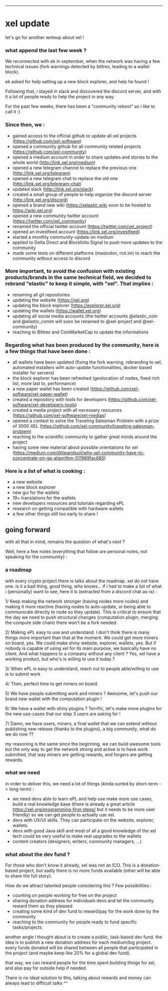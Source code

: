 ---

# xel update
let's go for another writeup about xel !

### what append the last few week ?
We reconnected with ek in september, when the network was having a few technical issues (fork warnings detected by bittrex, leading to a wallet block).

ek asked for help setting up a new block explorer, and help he found !

Following that, i stayed in slack and discovered the discord server, and with it a lot of people ready to help the project in any way.

For the past few weeks, there has been a "community reboot" as i like to call it :)

### Since then, we :

- gained access to the official github to update all xel projects (https://github.com/xel-software)
- opened a community github for all community related projects (https://github.com/xel-community)
- opened a medium account in order to share updates and stories to the whole world (http://link.xel.org/medium)
- opened a new telegram channel to replace the previous one (http://link.xel.org/telegram)
- opened a new telegram chat to replace the old one (http://link.xel.org/telegram-chat)
- updated slack (http://link.xel.org/slack)
- created a small group of people to help organize the discord server (http://link.xel.org/discord)
- opened a brand new wiki (https://xelastic.wiki soon to be hosted to https://wiki.xel.org)
- opened a new community twitter account (https://twitter.com/xel_community)
- renamed the official twitter account (https://twitter.com/xel_project)
- opened an investfeed account (https://link.xel.org/investfeed)
- started a monthly community-update on medium
- applied to Delta Direct and Blockfolio Signal to push more updates to the community
- made some tests on different platforms (mastodon, riot.im) to reach the community without access to discord

### More important, to avoid the confusion with existing products/brands in the same technical field, we decided to rebrand "elastic" to keep it simple, with "xel". That implies :
- renaming all git repositories
- updating the website (https://xel.org)
- updating the block explorer (https://explorer.xel.org)
- updating the wallets (https://wallet.xel.org)
- updating all social media accounts (the twitter accounts @elastic_coin and @elastic_comm will soon be renamed to @xel-project and @xel-community)
- reaching to Bittrex and CoinMarketCap to update the informations

### Regarding what has been produced by the community, here is a few things that have been done :

- all wallets have been updated (fixing the fork warning, rebranding to xel, automated installers with auto-update functionalities, docker based installer for servers)
- the block explorer has been refreshed (geolocation of nodes, fixed rich list, more last tx, performance)
- a new paper wallet has been created (https://github.com/xel-software/xel-paper-wallet)
- created a repository with tools for developers (https://github.com/xel-software/xel-developers-tools)
- created a media project with all necessary resources (https://github.com/xel-software/xel-medias)
- opened a contest to solve the Traveling Salesman Problem with a prize of 3000 XEL (https://github.com/xel-community/traveling-salesman-problem)
- reaching to the scientific community to gather great minds around the project
- having some new material about possible orientations for xel (https://medium.com/@tieandsuit/why-xel-community-have-to-concentrate-on-ga-algorithm-511969fac685)

### Here is a list of what is cooking :
- a new website
- a new block explorer
- new gui for the wallets
- 19+ translations for the wallets
- new developers resources and tutorials regarding ePL
- research on getting compatible with hardware wallets
- a few other things still too early to share !




## going forward

with all that in mind, remains the question of what's next ?

Well, here a few notes (everything that follow are personal notes, not speaking for the community) :

### a roadmap

with every crypto project there is talks about the roadmap. xel do not have one. is it a bad thing, good thing, who knows… if i had to make a list of what i (personally) want to see, here it is (extracted from a discord chat as-is) :

1/ Keep making the network stronger (having nodes more nodes) and making it more reactive (having nodes to auto-update, or being able to communicate directly to node so they update). This is critical to ensure that the day we need to push structural changes (computation plugin, merging the compute side chain) there won't be a fork needed.

2/ Making ePL easy to use and understand. I don't think there is many things more important than that at the moment. We could get more miners on board, yes. We could make shiny website, explorer, wallets, yes. But if nobody is capable of using xel for its main purpose, we basically have no client. And what happens to a company without any client ? Yes, xel have a working product, but who's is willing to use it today ?

3/ When ePL is easy to understand, reach out to people able/willing to use is to submit work

4/ Then, perfect time to get miners on board.

5/ We have people submitting work and miners ? Awesome, let's push our brand new wallet with the computation plugin !

6/ We have a wallet with shiny plugins ? Terrific, let's make more plugins for the new use-cases that our step 3 users are asking for !

7/ Damn, we have users, miners, a final wallet that we can extend without publishing new release (thanks to the plugins), a big community, what do we do now ??

my reasoning is the same since the beginning, we can build awesome tools but the only way to get the network strong and active is to have work submitted, that way miners are getting rewards, and forgers are getting rewards.


### what we need

in order to deliver this, we need a lot of things (kinda sorted by short-term -> long-term) :

- we need devs able to learn ePL and help use make more use cases, build a real knowledge base (there is already a great article https://xel.org/programming-first-steps/ but it needs to be more user friendly) so we can get people to actually use xel.
- devs with UX/UI skills. They can participate on the website, explorer, wallets.
- devs with good Java skill and most of all a good knowledge of the xel tech could be very useful to make real upgrades to the wallets
- content creators (designers, writers, community managers, …)

### what about the dev fund ?

For those who don't know it already, xel was not an ICO. This is a donation-based project, but sadly there is no more funds available (other will be able to share the full story).

How do we attract talented people considering this ? Few possibilities :

- counting on people working for free on the project
- sharing donation address for individuals devs and let the community reward them as they pleased
- creating some kind of dev fund to reward/pay for the work done by the community
- reaching to the community for people ready to fund specific tasks/projects

another angle i thought about is to create a public, task-based dev fund. the idea is to publish a new donation address for each medium/big project. every funds donated will be shared between all people that participated in the project (and maybe keep like 20% for a global dev fund).

that way, we can reward people for the time spent building things for xel, and also pay for outside help if needed.

There is no ideal solution to this, talking about rewards and money can always lead to difficult talks ^^
